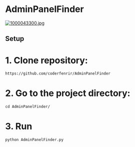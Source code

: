 # AdminPanelFinder
<a target="_blank" href="https://imageupload.io/0THO5Al6m1zkFeE"><img  src="https://imageupload.io/ib/rfLnbdBgRUczFRM_1696166240.jpg" alt="1000043300.jpg"/></a>

## Setup
# 1. Clone repository:
`https://github.com/coderfenrir/AdminPanelFinder`

# 2. Go to the project directory:
`cd AdminPanelFinder/`

# 3. Run
`python AdminPanelFinder.py`
